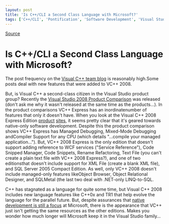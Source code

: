 ```yaml
---
layout: post
title: 'Is C++/CLI a Second Class Language with Microsoft?'
tags: ['C++/CLI', 'Pontification', 'Software Development', 'Visual Studio 2008', 'msmvps', 'January 2008']
---
```

[Source](http://blogs.msmvps.com/peterritchie/2008/01/29/is-c-cli-a-second-class-language-with-microsoft/ "Permalink to Is C++/CLI a Second Class Language with Microsoft?")

# Is C++/CLI a Second Class Language with Microsoft?

The post frequency on the [Visual C++ team blog][1] is reasonably high.Some posts deal with new features that were added to VC++ 2008.

But, is Visual C++ a second-class citizen in the Visual Studio product group? Recently the [Visual Studio 2008 Product Comparison][2] was released (don't ask me why it wasn't released at the same time as the products…). In the product comparisons VC++ Express has an inordinatenumber of features that only it doesn't have. When you look at the Visual C++ 2008 Express Edition [product][3] [sites][4], it seems pretty clear that it's geared towards native-only software development. Despite this the product comparison shows VC++ Express has Managed Debugging, Mixed-Mode Debugging andCompiler Support for any CPU (which details "…compile your managed application…"). But, VC++ 2008 Express is the only edition that doesn't support adding reference to WCF services ("Service Reference"), Code Snipped Manager, Code Snippets, Rename Refactoring, Text File (you can't create a plain text file with VC++ 2008 Express?), and one of two editionsthat doesn't include support for XML File (create a blank XML file), and SQL Server 2005 Compact Edition. As well, only VC++ 2008 doesn't include managed-only features likeObject Browser, Object Relational Designer, and SQLMetal (the last two deal with .NET-only LINQ-to-SQL.

C++ has stagnated as a language for quite some time, but Visual C++ 2008 includes new language features like C++0x and TR1 that help evolve the language for the parallel future. But, despite assurances that [native development is still a focus][5] at Microsoft, there is the appearance that VC++ just isn't getting the same resources as the other editions. Makes you wonder how much longer will Microsoft keep it in the Visual Studio family…

[1]: http://blogs.msdn.com/vcblog/
[2]: http://blogs.msdn.com/robcaron/archive/2008/01/27/7278319.aspx
[3]: http://www.microsoft.com/express/product/default.aspx
[4]: http://www.microsoft.com/express/vc/
[5]: http://channel9.msdn.com/ShowPost.aspx?PostID=281987


